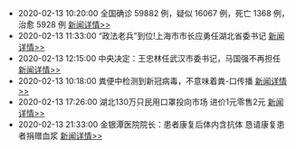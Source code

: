 
- 2020-02-13 10:20:00 全国确诊 59882 例，疑似 16067 例，死亡 1368 例，治愈 5928 例  [新闻详情>>](https://github.com/AlbertGithubHome/ChineseVictory/blob/master/PneumoniaMap/20200213213400.jpg)
- 2020-02-13 11:33:00 “政法老兵”到位!上海市市长应勇任湖北省委书记  [新闻详情>>](http://news.sina.com.cn/c/2020-02-13/doc-iimxxstf1043173.shtml)
- 2020-02-13 12:15:00 中央决定：王忠林任武汉市委书记，马国强不再担任  [新闻详情>>](http://mil.news.sina.com.cn/2020-02-13/doc-iimxyqvz2498057.shtml)
- 2020-02-13 10:18:00 粪便中检测到新冠病毒，不意味着粪-口传播  [新闻详情>>](https://tech.sina.com.cn/roll/2020-02-03/doc-iimxxste8420646.shtml)
- 2020-02-13 17:26:00 湖北130万只民用口罩投向市场 进价1元零售2元  [新闻详情>>](https://tech.sina.com.cn/roll/2020-02-13/doc-iimxxstf1146136.shtml)
- 2020-02-13 21:33:00 金银潭医院院长：患者康复后体内含抗体 恳请康复患者捐赠血浆  [新闻详情>>](http://finance.sina.com.cn/roll/2020-02-13/doc-iimxyqvz2646739.shtml)
